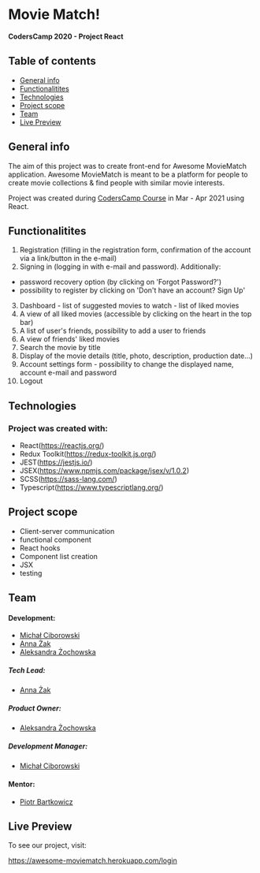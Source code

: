 # Movie Match!

**CodersCamp 2020 - Project React**

## Table of contents

- [General info](#general-info)
- [Functionalitites](#functionalitites)
- [Technologies](#technologies)
- [Project scope](#project-scope)
- [Team](#team)
- [Live Preview](#live-preview)

## General info

The aim of this project was to create front-end for Awesome MovieMatch application.
Awesome MovieMatch is meant to be a platform for people to create movie collections & find people with similar movie interests. 

Project was created during [CodersCamp Course](https://coderscamp.edu.pl) in Mar - Apr 2021 using React.

## Functionalitites

1. Registration (filling in the registration form, confirmation of the account via a link/button in the e-mail) 
2. Signing in (logging in with e-mail and password). 
Additionally: 
- password recovery option (by clicking on 'Forgot Password?') 
- possibility to register by clicking on 'Don't have an account? Sign Up' 
3. Dashboard - list of suggested movies to watch - list of liked movies 
4. A view of all liked movies (accessible by clicking on the heart in the top bar) 
5. A list of user's friends, possibility to add a user to friends 
6. A view of friends' liked movies 
7. Search the movie by title 
8. Display of the movie details (title, photo, description, production date...) 
9. Account settings form - possibility to change the displayed name, account e-mail and password 
10. Logout

## Technologies

### Project was created with:

- React(https://reactjs.org/)
- Redux Toolkit(https://redux-toolkit.js.org/)
- JEST(https://jestjs.io/)
- JSEX(https://www.npmjs.com/package/jsex/v/1.0.2)
- SCSS(https://sass-lang.com/)
- Typescript(https://www.typescriptlang.org/)

## Project scope

- Client-server communication
- functional component
- React hooks
- Component list creation
- JSX
- testing

## Team

#### Development:

- [Michał Ciborowski](https://github.com/Cidebur)
- [Anna Żak](https://github.com/AnnZak)
- [Aleksandra Żochowska](https://github.com/AleksandraZochowska)

##### Tech Lead:

- [Anna Żak](https://github.com/AnnZak)

##### Product Owner:

- [Aleksandra Żochowska](https://github.com/AleksandraZochowska)

##### Development Manager:

- [Michał Ciborowski](https://github.com/Cidebur)

#### Mentor:

- [Piotr Bartkowicz](https://github.com/BartkowiczPiotr)

## Live Preview

To see our project, visit:

https://awesome-moviematch.herokuapp.com/login